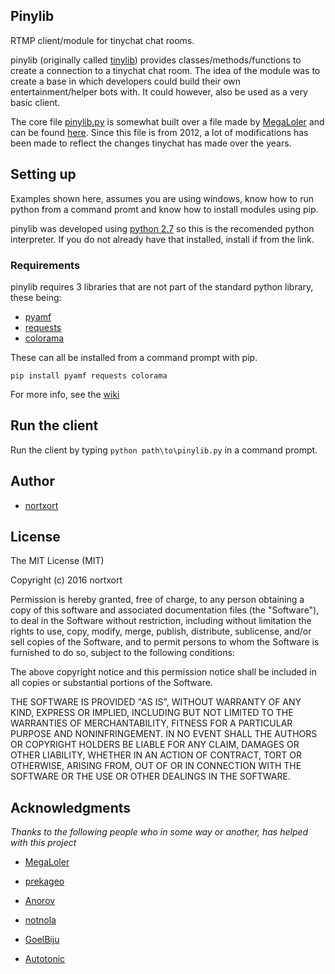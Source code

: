 ## Pinylib

RTMP client/module for tinychat chat rooms.


pinylib (originally called [tinylib](https://github.com/nortxort/tinylib)) provides classes/methods/functions to create a connection to a tinychat chat room. The idea of the module was to create a base in which developers could build their own entertainment/helper bots with. It could however, also be used as a very basic client.

The core file [pinylib.py](https://github.com/nortxort/pinylib/blob/master/pinylib.py) is somewhat built over a file made by [MegaLoler](http://pastebin.com/u/MegaLoler "MegaLoler files on pastebin") and can be found [here](http://pastebin.com/0CYCisB5). Since this file is from 2012, a lot of modifications has been made to reflect the changes tinychat has made over the years. 

## Setting up

Examples shown here, assumes you are using windows, know how to run python from a command promt and know how to install modules using pip.

pinylib was developed using [python 2.7](https://www.python.org/downloads/windows/ "python for windows") so this is the recomended python interpreter. If you do not already have that installed, install if from the link.

### Requirements

pinylib requires 3 libraries that are not part of the standard python library, these being:

* [pyamf](https://github.com/hydralabs/pyamf "pyamf")
* [requests](https://github.com/kennethreitz/requests "requests")
* [colorama](https://github.com/tartley/colorama "Colorama")

These can all be installed from a command prompt with pip.

`pip install pyamf requests colorama`


For more info, see the [wiki](https://github.com/nortxort/pinylib/wiki/Requirements)


## Run the client

Run the client by typing `python path\to\pinylib.py` in a command prompt.


## Author

* [nortxort](https://github.com/nortxort)

## License

The MIT License (MIT)

Copyright (c) 2016 nortxort

Permission is hereby granted, free of charge, to any person obtaining a copy of this software
and associated documentation files (the "Software"), to deal in the Software without restriction,
including without limitation the rights to use, copy, modify, merge, publish, distribute,
sublicense, and/or sell copies of the Software, and to permit persons to whom the Software
is furnished to do so, subject to the following conditions:

The above copyright notice and this permission notice
shall be included in all copies or substantial portions of the Software.

THE SOFTWARE IS PROVIDED "AS IS", WITHOUT WARRANTY OF ANY KIND, 
EXPRESS OR IMPLIED, INCLUDING BUT NOT LIMITED TO THE WARRANTIES OF MERCHANTABILITY, 
FITNESS FOR A PARTICULAR PURPOSE AND NONINFRINGEMENT. 
IN NO EVENT SHALL THE AUTHORS OR COPYRIGHT HOLDERS BE LIABLE FOR ANY CLAIM, 
DAMAGES OR OTHER LIABILITY, WHETHER IN AN ACTION OF CONTRACT, TORT OR OTHERWISE, 
ARISING FROM, OUT OF OR IN CONNECTION WITH THE SOFTWARE OR THE USE OR OTHER DEALINGS IN THE SOFTWARE.

## Acknowledgments
*Thanks to the following people who in some way or another, has helped with this project*

* [MegaLoler](http://pastebin.com/u/MegaLoler)

* [prekageo](https://github.com/prekageo/rtmp-python)

* [Anorov](https://github.com/Anorov/PySocks)

* [notnola](https://github.com/notnola)

* [GoelBiju](https://github.com/GoelBiju)

* [Autotonic](https://github.com/Autotonic)

